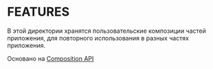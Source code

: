 # FEATURES

В этой директории хранятся пользовательские композиции частей приложения, для повторного использования в разных частях приложения.

Основано на [Composition API](https://composition-api.nuxtjs.org/)
